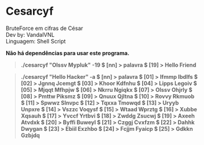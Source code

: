 # Cesarcyf
BruteForce em cifras de César<br>
Dev by: VandalVNL<br>
Linguagem: Shell Script<br>

<b>Não há dependências para usar este programa.<b>

<blockquote>
  ./cesarcyf "Olssv Mypluk" -19
  $ [nn] > 	palavra
  $ [19] >	Hello Friend
</blockquote>

<blockquote>
  ./cesarcyf "Hello Hacker" -a
  $ [nn] > 	palavra
  $ [01] >	Ifmmp Ibdlfs
  $ [02] >	Jgnnq Jcemgt
  $ [03] >	Khoor Kdfnhu
  $ [04] >	Lipps Legoiv
  $ [05] >	Mjqqt Mfhpjw
  $ [06] >	Nkrru Ngiqkx
  $ [07] >	Olssv Ohjrly
  $  [08] >	Pmttw Piksmz
  $ [09] >	Qnuux Qjltna
  $ [10] >	Rovvy Rkmuob
  $ [11] >	Spwwz Slnvpc
  $ [12] >	Tqxxa Tmowqd
  $ [13] >	Uryyb Unpxre
  $ [14] >	Vszzc Voqysf
  $ [15] >	Wtaad Wprztg
  $ [16] >	Xubbe Xqsauh
  $ [17] >	Yvccf Yrtbvi
  $ [18] >	Zwddg Zsucwj
  $ [19] >	Axeeh Atvdxk
  $ [20] >	Byffi Buweyl
  $ [21] >	Czggj Cvxfzm
  $ [22] >	Dahhk Dwygan
  $ [23] >	Ebiil Exzhbo
  $ [24] >	Fcjjm Fyaicp
  $ [25] >	Gdkkn Gzbjdq
</blockquote>
